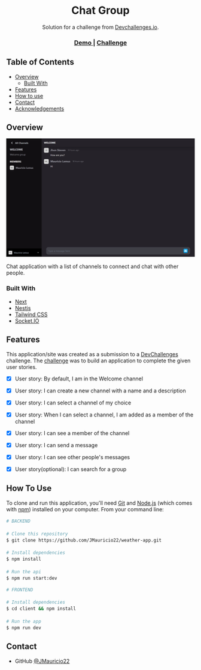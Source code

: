 <h1 align="center">Chat Group</h1>

<div align="center">
   Solution for a challenge from  <a href="http://devchallenges.io" target="_blank">Devchallenges.io</a>.
</div>

<div align="center">
  <h3>
    <a href="https://weather-app-three-blush.vercel.app/">
      Demo
    </a>
    <span> | </span>
    <a href="https://devchallenges.io/challenges/UgCqszKR7Q7oqb4kRfI0">
      Challenge
    </a>
  </h3>
</div>

<!-- TABLE OF CONTENTS -->

## Table of Contents

- [Overview](#overview)
  - [Built With](#built-with)
- [Features](#features)
- [How to use](#how-to-use)
- [Contact](#contact)
- [Acknowledgements](#acknowledgements)

<!-- OVERVIEW -->

## Overview

![screenshot](./client/public/demo.png)

Chat application with a list of channels to connect and chat with other people.

### Built With

<!-- This section should list any major frameworks that you built your project using. Here are a few examples.-->

- [Next](https://nextjs.org/)
- [Nestjs](https://nestjs.com/)
- [Tailwind CSS](https://tailwindcss.com/)
- [Socket.IO](https://socket.io/)


## Features

<!-- List the features of your application or follow the template. Don't share the figma file here :) -->

This application/site was created as a submission to a [DevChallenges](http://devchallenges.io) challenge. The [challenge](https://devchallenges.io/challenges/UgCqszKR7Q7oqb4kRfI0) was to build an application to complete the given user stories.

- [x] User story: By default, I am in the Welcome channel

- [x] User story: I can create a new channel with a name and a description
- [x] User story: I can select a channel of my choice
- [x] User story: When I can select a channel, I am added as a member of the channel
- [x] User story: I can see a member of the channel
- [x] User story: I can send a message
- [x] User story: I can see other people's messages
- [x] User story(optional): I can search for a group

## How To Use

<!-- Example: -->

To clone and run this application, you'll need [Git](https://git-scm.com) and [Node.js](https://nodejs.org/en/download/) (which comes with [npm](http://npmjs.com)) installed on your computer. From your command line:

```bash
# BACKEND

# Clone this repository
$ git clone https://github.com/JMauricio22/weather-app.git

# Install dependencies
$ npm install

# Run the api
$ npm run start:dev
```

```bash
# FRONTEND

# Install dependencies
$ cd client && npm install

# Run the app
$ npm run dev

```

## Contact

- GitHub [@JMauricio22](https://github.com/JMauricio22)